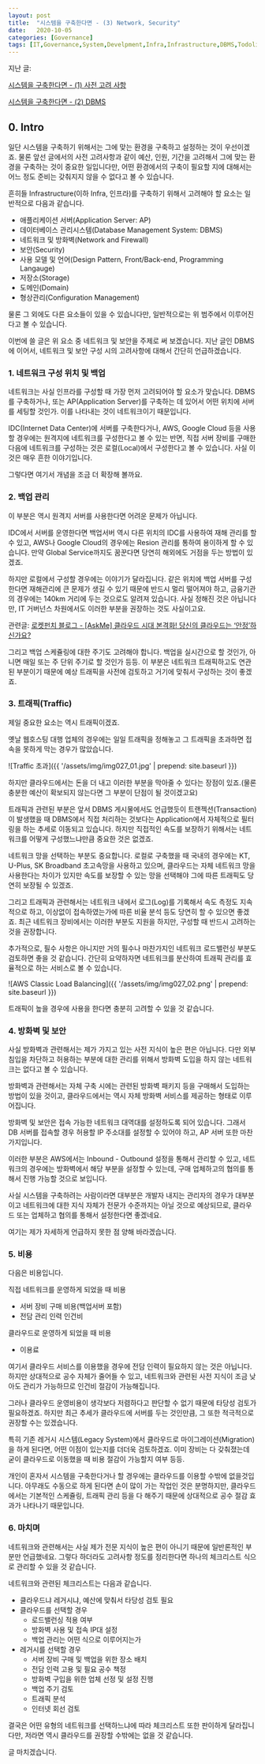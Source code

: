 ```yaml
---
layout: post
title:  "시스템을 구축한다면 - (3) Network, Security"
date:   2020-10-05
categories: [Governance]
tags: [IT,Governance,System,Develpment,Infra,Infrastructure,DBMS,Todolist,Checklist,Requirement]
---
```


지난 글:

[시스템을 구축한다면 - (1) 사전 고려 사항](2020-09-28-Development-Intro.md)

[시스템을 구축한다면 - (2) DBMS](2020-10-04-Development-DBMS.md)

## 0. Intro

일단 시스템을 구축하기 위해서는 그에 맞는 환경을 구축하고 설정하는 것이 우선이겠죠. 물론 앞선 글에서의 사전 고려사항과 같이 예산, 인원, 기간을 고려해서 그에 맞는 환경을 구축하는 것이 중요한 일입니다만, 어떤 환경에서의 구축이 필요할 지에 대해서는 어느 정도 준비는 갖춰지지 않을 수 없다고 볼 수 있습니다.

흔히들 Infrastructure(이하 Infra, 인프라)를 구축하기 위해서 고려해야 할 요소는 일반적으로 다음과 같습니다.

+ 애플리케이션 서버(Application Server: AP)
+ 데이터베이스 관리시스템(Database Management System: DBMS)
+ 네트워크 및 방화벽(Network and Firewall)
+ 보안(Security)
+ 사용 모델 및 언어(Design Pattern, Front/Back-end, Programming Langauge)
+ 저장소(Storage)
+ 도메인(Domain)
+ 형상관리(Configuration Management)

물론 그 외에도 다른 요소들이 있을 수 있습니다만, 일반적으로는 위 범주에서 이루어진다고 볼 수 있습니다.

이번에 쓸 글은 위 요소 중 네트워크 및 보안을 주제로 써 보겠습니다. 지난 글인 DBMS에 이어서, 네트워크 및 보안 구성 시의 고려사항에 대해서 간단히 언급하겠습니다.


### 1. 네트워크 구성 위치 및 백업

네트워크는 사실 인프라를 구성할 때 가장 먼저 고려되어야 할 요소가 맞습니다. DBMS를 구축하거나, 또는 AP(Application Server)를 구축하는 데 있어서 어떤 위치에 서버를 세팅할 것인가. 이를 나타내는 것이 네트워크이기 때문입니다.

IDC(Internet Data Center)에 서버를 구축한다거나, AWS, Google Cloud 등을 사용할 경우에는 원격지에 네트워크를 구성한다고 볼 수 있는 반면, 직접 서버 장비를 구매한 다음에 네트워크를 구성하는 것은 로컬(Local)에서 구성한다고 볼 수 있습니다. 사실 이것은 매우 흔한 이야기입니다.

그렇다면 여기서 개념을 조금 더 확장해 볼까요.


### 2. 백업 관리

이 부분은 역시 원격지 서버를 사용한다면 어려운 문제가 아닙니다.

IDC에서 서버를 운영한다면 백업서버 역시 다른 위치의 IDC를 사용하여 재해 관리를 할 수 있고, AWS나 Google Cloud의 경우에는 Resion 관리를 통하여 용이하게 할 수 있습니다. 만약 Global Service까지도 꿈꾼다면 당연히 해외에도 거점을 두는 방법이 있겠죠.

하지만 로컬에서 구성할 경우에는 이야기가 달라집니다. 같은 위치에 백업 서버를 구성한다면 재해관리에 큰 문제가 생길 수 있기 때문에 반드시 멀리 떨어져야 하고, 금융기관의 경우에는 140km 거리에 두는 것으로도 알려져 있습니다. 사실 정해진 것은 아닙니다만, IT 거버넌스 차원에서도 이러한 부분을 권장하는 것도 사실이고요.

관련글: [로켓펀치 블로그 - [AskMe] 클라우드 시대 본격화! 당신의 클라우드는 ‘안정’하신가요?](https://blog.rocketpunch.com/2018/12/26/askme-cloud/)

그리고 백업 스케쥴링에 대한 주기도 고려해야 합니다. 백업을 실시간으로 할 것인가, 아니면 매일 또는 주 단위 주기로 할 것인가 등등. 이 부분은 네트워크 트래픽하고도 연관된 부분이기 때문에 예상 트래픽을 사전에 검토하고 거기에 맞춰서 구성하는 것이 좋겠죠.

### 3. 트래픽(Traffic)

제일 중요한 요소는 역시 트래픽이겠죠. 

옛날 웹호스팅 대행 업체의 경우에는 일일 트래픽을 정해놓고 그 트래픽을 초과하면 접속을 못하게 막는 경우가 많았습니다. 

![Traffic 초과]({{ '/assets/img/img027_01.jpg' | prepend: site.baseurl }})

하지만 클라우드에서는 돈을 더 내고 이러한 부분을 막아줄 수 있다는 장점이 있죠.(물론 충분한 예산이 확보되지 않는다면 그 부분이 단점이 될 것이겠고요)

트래픽과 관련된 부분은 앞서 DBMS 게시물에서도 언급했듯이 트랜젝션(Transaction)이 발생했을 때 DBMS에서 직접 처리하는 것보다는 Application에서 자체적으로 필터링을 하는 추세로 이동되고 있습니다. 하지만 직접적인 속도를 보장하기 위해서는 네트워크를 어떻게 구성했느냐만큼 중요한 것은 없겠죠.

네트워크 망을 선택하는 부분도 중요합니다. 로컬로 구축했을 때 국내의 경우에는 KT, U-Plus, SK Broadband 초고속망을 사용하고 있으며, 클라우드는 자체 네트워크 망을 사용한다는 차이가 있지만 속도를 보장할 수 있는 망을 선택해야 그에 따른 트래픽도 당연히 보장될 수 있겠죠.

그리고 트래픽과 관련해서는 네트워크 내에서 로그(Log)를 기록해서 속도 측정도 지속적으로 하고, 이상없이 접속하였는가에 따른 비율 분석 등도 당연히 할 수 있으면 좋겠죠. 최근 네트워크 장비에서는 이러한 부분도 지원을 하지만, 구성할 때 반드시 고려하는 것을 권장합니다.

추가적으로, 필수 사항은 아니지만 거의 필수나 마찬가지인 네트워크 로드밸런싱 부분도 검토하면 좋을 것 같습니다. 간단히 요약하자면 네트워크를 분산하여 트래픽 관리를 효율적으로 하는 서비스로 볼 수 있습니다.

![AWS Classic Load Balancing]({{ '/assets/img/img027_02.png' | prepend: site.baseurl }})

트래픽이 높을 경우에 사용을 한다면 충분히 고려할 수 있을 것 같습니다.

### 4. 방화벽 및 보안

사실 방화벽과 관련해서는 제가 가지고 있는 사전 지식이 높은 편은 아닙니다. 다만 외부 침입을 차단하고 허용하는 부분에 대한 관리를 위해서 방화벽 도입을 하지 않는 네트워크는 없다고 볼 수 있습니다.

방화벽과 관련해서는 자체 구축 시에는 관련된 방화벽 패키지 등을 구매해서 도입하는 방법이 있을 것이고, 클라우드에서는 역시 자체 방화벽 서비스를 제공하는 형태로 이루어집니다.

방화벽 및 보안은 접속 가능한 네트워크 대역대를 설정하도록 되어 있습니다. 그래서 DB 서버를 접속할 경우 허용할 IP 주소대를 설정할 수 있어야 하고, AP 서버 또한 마찬가지입니다.

이러한 부분은 AWS에서는 Inbound - Outbound 설정을 통해서 관리할 수 있고, 네트워크의 경우에는 방화벽에서 해당 부분을 설정할 수 있는데, 구매 업체하고의 협의를 통해서 진행 가능할 것으로 보입니다.

사실 시스템을 구축하려는 사람이라면 대부분은 개발자 내지는 관리자의 경우가 대부분이고 네트워크에 대한 지식 자체가 전문가 수준까지는 아닐 것으로 예상되므로, 클라우드 또는 업체하고 협의를 통해서 설정한다면 좋겠네요.

여기는 제가 자세하게 언급하지 못한 점 양해 바라겠습니다.

### 5. 비용

다음은 비용입니다.

직접 네트워크를 운영하게 되었을 때 비용

+ 서버 장비 구매 비용(백업서버 포함)
+ 전담 관리 인력 인건비

클라우드로 운영하게 되었을 때 비용

+ 이용료

여기서 클라우드 서비스를 이용했을 경우에 전담 인력이 필요하지 않는 것은 아닙니다. 하지만 상대적으로 공수 자체가 줄어들 수 있고, 네트워크와 관련된 사전 지식이 조금 낮아도 관리가 가능하므로 인건비 절감이 가능해집니다.

그러나 클라우드 운영비용이 생각보다 저렴하다고 판단할 수 없기 때문에 타당성 검토가 필요하겠죠. 하지만 최근 추세가 클라우드에 서버를 두는 것인만큼, 그 또한 적극적으로 권장할 수는 있겠습니다.

특히 기존 레거시 시스템(Legacy System)에서 클라우드로 마이그레이션(Migration)을 하게 된다면, 어떤 이점이 있는지를 더더욱 검토하겠죠. 이미 장비는 다 갖춰졌는데 굳이 클라우드로 이동했을 때 비용 절감이 가능할지 여부 등등.

개인이 혼자서 시스템을 구축한다거나 할 경우에는 클라우드를 이용할 수밖에 없을것입니다. 아무래도 수동으로 하게 된다면 손이 많이 가는 작업인 것은 분명하지만, 클라우드에서는 기본적인 스케쥴링, 트래픽 관리 등을 다 해주기 때문에 상대적으로 공수 절감 효과가 나타나기 때문입니다.

### 6. 마치며

네트워크와 관련해서는 사실 제가 전문 지식이 높은 편이 아니기 때문에 일반론적인 부분만 언급했네요. 그렇다 하더라도 고려사항 정도를 정리한다면 하나의 체크리스트 식으로 관리할 수 있을 것 같습니다.

네트워크와 관련된 체크리스트는 다음과 같습니다.

+ 클라우드냐 레거시냐, 예산에 맞춰서 타당성 검토 필요
+ 클라우드를 선택할 경우
  + 로드밸런싱 적용 여부
  + 방화벽 사용 및 접속 IP대 설정
  + 백업 관리는 어떤 식으로 이루어지는가
+ 레거시를 선택할 경우
  + 서버 장비 구매 및 백업을 위한 장소 배치
  + 전담 인력 고용 및 필요 공수 책정
  + 방화벽 구입을 위한 업체 선정 및 설정 진행
  + 백업 주기 검토 
  + 트래픽 분석
  + 인터넷 회선 검토


결국은 어떤 유형의 네트워크를 선택하느냐에 따라 체크리스트 또한 판이하게 달라집니다만, 저라면 역시 클라우드를 권장할 수밖에는 없을 것 같습니다.

글 마치겠습니다.